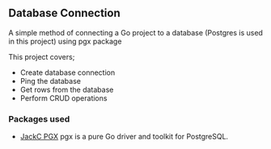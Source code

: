 ## Database Connection

A simple method of connecting a Go project to a database (Postgres is used in this project) using pgx package

This project covers;

- Create database connection
- Ping the database
- Get rows from the database
- Perform CRUD operations

### Packages used

- [JackC PGX](https://github.com/jackc/pgx/v5) pgx is a pure Go driver and toolkit for PostgreSQL.